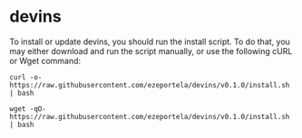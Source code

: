 # devins

To install or update devins, you should run the install script. To do that, you may either download and run the script manually, or use the following cURL or Wget command:

```
curl -o- https://raw.githubusercontent.com/ezeportela/devins/v0.1.0/install.sh | bash
```

```
wget -qO- https://raw.githubusercontent.com/ezeportela/devins/v0.1.0/install.sh | bash
```